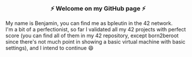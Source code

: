 ### <p align="center"> ⚡ Welcome on my GitHub page ⚡</p>

My name is Benjamin, you can find me as bpleutin in the 42 network. <br>
I'm a bit of a perfectionist, so far I validated all my 42 projects with perfect score (you can find all of them in my 42 repository, except born2beroot since there's not much point in showing a basic virtual machine with basic settings), and I intend to continue 😄

<!--
**Thawnder/Thawnder** is a ✨ _special_ ✨ repository because its `README.md` (this file) appears on your GitHub profile.

Here are some ideas to get you started:

- 🔭 I’m currently working on ...
- 🌱 I’m currently learning ...
- 👯 I’m looking to collaborate on ...
- 🤔 I’m looking for help with ...
- 💬 Ask me about ...
- 📫 How to reach me: ...
- 😄 Pronouns: ...
- ⚡ Fun fact: ...
-->
